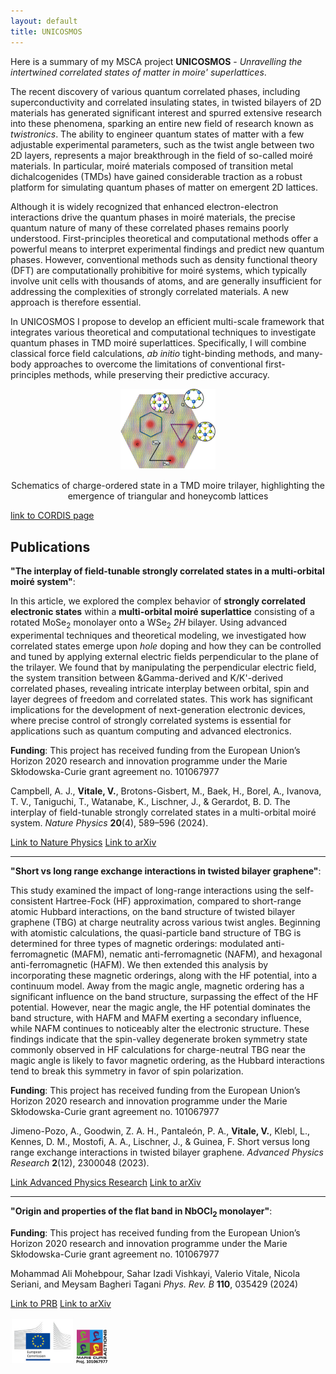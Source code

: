 ```yaml
---
layout: default
title: UNICOSMOS
---
```


Here is a summary of my MSCA project **UNICOSMOS** - *Unravelling the intertwined correlated states of matter in moire' superlattices*.

The recent discovery of various quantum correlated phases, including superconductivity and correlated insulating states, in twisted bilayers of 2D materials has generated significant interest and spurred extensive research into these phenomena, sparking an entire new field of research known as *twistronics*. The ability to engineer quantum states of matter with a few adjustable experimental parameters, such as the twist angle between two 2D layers, represents a major breakthrough in the field of so-called moiré materials. In particular, moiré materials composed of transition metal dichalcogenides (TMDs) have gained considerable traction as a robust platform for simulating quantum phases of matter on emergent 2D lattices.

Although it is widely recognized that enhanced electron-electron interactions drive the quantum phases in moiré materials, the precise quantum nature of many of these correlated phases remains poorly understood. First-principles theoretical and computational methods offer a powerful means to interpret experimental findings and predict new quantum phases. However, conventional methods such as density functional theory (DFT) are computationally prohibitive for moiré systems, which typically involve unit cells with thousands of atoms, and are generally insufficient for addressing the complexities of strongly correlated materials. A new approach is therefore essential.

In UNICOSMOS I propose to develop an efficient multi-scale framework that integrates various theoretical and computational techniques to investigate quantum phases in TMD moiré superlattices. Specifically, I will combine classical force field calculations, *ab initio* tight-binding methods, and many-body approaches to overcome the limitations of conventional first-principles methods, while preserving their predictive accuracy.

<div style="text-align: center;">
  <img src="/images/summary.jpg" alt="summary_image" width="30%" /> 
  <p>Schematics of charge-ordered state in a TMD moire trilayer, highlighting the emergence of triangular and honeycomb lattices</p>
</div>

[link to CORDIS page](https://cordis.europa.eu/project/id/101067977)

## Publications

**"The interplay of field-tunable strongly correlated states in a multi-orbital moiré system"**:

In this article, we explored the complex behavior of **strongly correlated electronic states** within a **multi-orbital moiré superlattice** consisting of a rotated MoSe<sub>2</sub> monolayer onto a WSe<sub>2</sub> *2H* bilayer. Using advanced experimental techniques and theoretical modeling, we investigated how correlated states emerge upon *hole* doping and how they can be controlled and tuned by applying external electric fields perpendicular to the plane of the trilayer. We found that by manipulating the perpendicular electric field, the system transition between &Gamma-derived and K/K'-derived correlated phases, revealing intricate interplay between orbital, spin and layer degrees of freedom and correlated states. This work has significant implications for the development of next-generation electronic devices, where precise control of strongly correlated systems is essential for applications such as quantum computing and advanced electronics.

**Funding**: This project has received funding from the European Union’s Horizon 2020 research and innovation programme under the Marie Skłodowska-Curie grant agreement no. 101067977

Campbell, A. J., **Vitale, V.**, Brotons-Gisbert, M., Baek, H., Borel, A., Ivanova, T. V., Taniguchi, T., Watanabe, K., Lischner, J., & Gerardot, B. D.  The interplay of field-tunable strongly correlated states in a multi-orbital moiré system. *Nature Physics* **20**(4), 589–596 (2024).

[Link to Nature Physics](https://www.nature.com/articles/s41567-024-02385-4)
[Link to arXiv](https://doi.org/10.48550/arXiv.2303.05347)

---

**"Short vs long range exchange interactions in twisted bilayer graphene"**:

This study examined the impact of long-range interactions using the self-consistent Hartree-Fock (HF) approximation, compared to short-range atomic Hubbard interactions, on the band structure of twisted bilayer graphene (TBG) at charge neutrality across various twist angles. Beginning with atomistic calculations, the quasi-particle band structure of TBG is determined for three types of magnetic orderings: modulated anti-ferromagnetic (MAFM), nematic anti-ferromagnetic (NAFM), and hexagonal anti-ferromagnetic (HAFM). We then extended this analysis by incorporating these magnetic orderings, along with the HF potential, into a continuum model. Away from the magic angle, magnetic ordering has a significant influence on the band structure, surpassing the effect of the HF potential. However, near the magic angle, the HF potential dominates the band structure, with HAFM and MAFM exerting a secondary influence, while NAFM continues to noticeably alter the electronic structure. These findings indicate that the spin-valley degenerate broken symmetry state commonly observed in HF calculations for charge-neutral TBG near the magic angle is likely to favor magnetic ordering, as the Hubbard interactions tend to break this symmetry in favor of spin polarization.

**Funding**: This project has received funding from the European Union’s Horizon 2020 research and innovation programme under the Marie Skłodowska-Curie grant agreement no. 101067977

Jimeno-Pozo, A., Goodwin, Z. A. H., Pantaleón, P. A., **Vitale, V.**, Klebl, L., Kennes, D. M., Mostofi, A. A., Lischner, J., & Guinea, F.  Short versus long range exchange interactions in twisted bilayer graphene. *Advanced Physics Research* **2**(12), 2300048 (2023).

[Link Advanced Physics Research](https://onlinelibrary.wiley.com/doi/full/10.1002/apxr.202300048)
[Link to arXiv](https://doi.org/10.48550/arXiv.2303.18025)

---

**"Origin and properties of the flat band in NbOCl<sub>2</sub> monolayer"**:

**Funding**: This project has received funding from the European Union’s Horizon 2020 research and innovation programme under the Marie Skłodowska-Curie grant agreement no. 101067977

Mohammad Ali Mohebpour, Sahar Izadi Vishkayi, Valerio Vitale, Nicola Seriani, and Meysam Bagheri Tagani
*Phys. Rev. B* **110**, 035429 (2024) 

[Link to PRB](https://journals.aps.org/prb/abstract/10.1103/PhysRevB.110.035429)
[Link to arXiv](https://doi.org/10.48550/arXiv.2407.09071)

<img src="/images/europeancommission_logo.jpg" alt="EU logo" width="20%" />
<img src="/images/logo.png" alt="MSCA logo" width="10%" />
